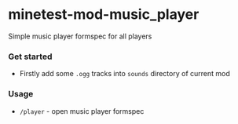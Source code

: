 # minetest-mod-music_player
Simple music player formspec for all players
### Get started
* Firstly add some `.ogg` tracks into `sounds` directory of current mod
### Usage
* `/player` - open music player formspec
